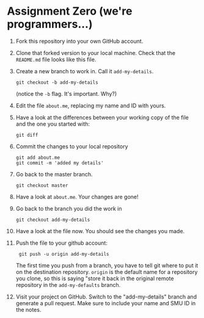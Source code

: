 # Assignment Zero (we're programmers...)

1.  Fork this repository into your own GitHub account.

2.  Clone that forked version to your local machine. Check that the
    `README.md` file looks like this file.

3.  Create a new branch to work in. Call it `add-my-details`.

        git checkout -b add-my-details

    (notice the `-b` flag. It's important. Why?)

4.  Edit the file `about.me`, replacing my name and ID with yours.

5.  Have a look at the differences between your working copy of the
    file and the one you started with:

        git diff

6.  Commit the changes to your local repository

        git add about.me
        git commit -m 'added my details'

7.  Go back to the master branch.

        git checkout master

8.  Have a look at `about.me`. Your changes are gone!

9.  Go back to the branch you did the work in

        git checkout add-my-details

10. Have a look at the file now. You should see the changes you made.

11. Push the file to your github account:

         git push -u origin add-my-details

    The first time you push from a branch, you have to tell git where
    to put it on the destination repository. `origin` is the default
    name for a repository you clone, so this is saying "store it back
    in the original remote repository in the `add-my-defaults` branch.

12. Visit your project on GitHub. Switch to the "add-my-details" branch
    and generate a pull request. Make sure to include your name and SMU ID
    in the notes.

